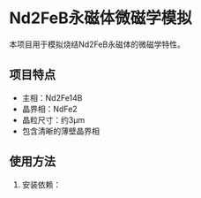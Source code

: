 # Nd2FeB永磁体微磁学模拟

本项目用于模拟烧结Nd2FeB永磁体的微磁学特性。

## 项目特点
- 主相：Nd2Fe14B
- 晶界相：NdFe2
- 晶粒尺寸：约3μm
- 包含清晰的薄壁晶界相

## 使用方法
1. 安装依赖： 